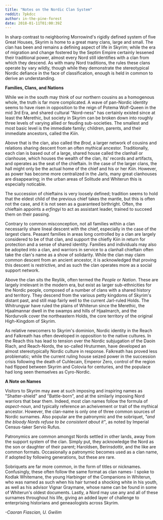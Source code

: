 ```yaml
---
title: "Notes on the Nordic Clan System"
reddit: 7pkdcc
author: in-the-pine-forest
date: 2018-01-11T01:00:39Z
---
```


In sharp contrast to neighboring Morrowind's rigidly defined system of five Great Houses, Skyrim is home to a great many clans, large and small. The clan has been and remains a defining aspect of life in Skyrim; while the era of migration and change fostered by the Septim Empire certainly lessened their traditional power, almost every Nord still identifies with a clan from which they descend. As with many Nord traditions, the rules these clans operate by vary wildly, though while they demonstrate the stereotypical Nordic defiance in the face of classification, enough is held in common to derive an understanding.

**Families, Clans, and Nations**

While we in the south may think of our northern cousins as a homogenous whole, the truth is far more complicated. A wave of pan-Nordic identity seems to have risen in opposition to the reign of Potema Wolf-Queen in the mid 3rd Era, and shared cultural "Nord-ness" has certainly existed since at least the Merethic, but society in Skyrim can be broken down into roughly three levels of varying allied or feuding sub-societies. The smallest and most basic level is the immediate family; children, parents, and their immediate ancestors, called the *Kiin*. 

Above that is the clan, also called the *Brod*, a larger network of cousins and relations sharing descent from an often mythical ancestor. Traditionally, each clan is based out of a large, shared house called the clanhall or clanhouse, which houses the wealth of the clan, its' records and artifacts, and operates as the seat of the chieftain. In the case of the larger clans, the hall might only be the actual home of the chief and his or her *Kiin*. However, as power has become more centralized in the Jarls, many great clanhouses are disappearing; in the urban areas of Solitude and Whiterun this is especially noticable.

The succession of chieftains is very loosely defined; tradition seems to hold that the eldest child of the previous chief takes the mantle, but this is often not the case, and it is not seen as a guaranteed birthright. Often, the chieftain appoints a *erfingyi* to act as assistant leader, trained to succeed them on their passing.

Contrary to common misconception, not all families within a clan necessarily share lineal descent with the chief, especially in the case of the largest clans. Peasant families in areas long controlled by a clan are largely considered to be of that clan, and support the chiefly Kiin in return for protection and a sense of shared identity. Families and individuals may also be adopted into a clan, and warriors in service to a clanhall chieftain often take the clan's name as a show of solidarity. While the clan may claim common descent from an ancient ancestor, it is acknowledged that proving this descent is restrictive, and as such the clan operates more as a social support network.

Above the clan sits the Reyliik, often termed the *People* or *Nation*. These are largely irrelevant in the modern era, but exist as larger sub-ethnicities for the Nordic people, composed of a number of clans with a shared history and territory. They descend from the various petty kingdoms of Skyrim's distant past, and still map fairly well to the current Jarl-ruled Holds. The Whitrungyar have ruled the plains of Whiterun since the Merethic, the Hjaalmannar dwell in the swamps and hills of Hjaalmarch, and the Nordurvolk cover the northeastern Holds, the core territory of the original High-Kingdom of Skyrim.

As relative newcomers to Skyrim's dominion, Nordic identity in the Reach and Falkreath has often developed in opposition to the native cultures. In the Reach this has lead to tension over the Nordic subjugation of the Daoin Riach, and Reach-Nords, the so-called Hruturmen, have developed an almost stereotypically Nordic culture in response. Falkreath has proved less problematic; while the current ruling house seized power in the succession crisis following the death of Cuhlecain, Emperor Zero, control of the region had flipped between Skyrim and Colovia for centuries, and the populace had long seen themselves as Cyro-Nordic.

**A Note on Names**

Visitors to Skyrim may awe at such imposing and inspiring names as "Shatter-shield" and "Battle-born", and at the similarly imposing Nord warriors that bear them. Indeed, most clan names follow the formula of *aspect-noun*, and typically reference an acheivement or trait of the mythical ancestor. However, the clan-name is only one of three common sources of Nordic surnames. Also popular are the patronymic and the sobriquet, *"and the bloody Nords refuse to be consistent about it"*, as noted by Imperial Census-taker Servio Rufus.

Patronymics are common amongst Nords settled in other lands, away from the support system of the clan. Simply put, they acknowledge the Nord as the son or daughter of their parent; Haroldsen, Berinsdottir, and the like are common formats. Occasionally a patronymic becomes used as a clan name, if adopted by following generations, but these are rare. 

Sobriquets are far more common, in the form of titles or nicknames. Confusingly, these often follow the same format as clan names- I spoke to Kodlak Whitemane, the young Harbinger of the Companions in Whiterun, who was named as such when his hair turned a shocking white in his youth, as well as his advisor Vignar Graymane, whose name can be found in some of Whiterun's oldest documents. Lastly, a Nord may use any and all of these surnames throughout his life, giving an added layer of challenge to enterprising historians and geneaologists across Skyrim.

*-Caoran Fiascian, U. Gwilim*
